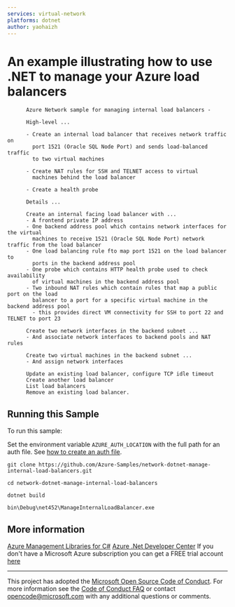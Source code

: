 ```yaml
---
services: virtual-network
platforms: dotnet
author: yaohaizh
---
```


# An example illustrating how to use .NET to manage your Azure load balancers #

          Azure Network sample for managing internal load balancers -
         
          High-level ...
         
          - Create an internal load balancer that receives network traffic on
            port 1521 (Oracle SQL Node Port) and sends load-balanced traffic
            to two virtual machines
         
          - Create NAT rules for SSH and TELNET access to virtual
            machines behind the load balancer
         
          - Create a health probe
         
          Details ...
         
          Create an internal facing load balancer with ...
          - A frontend private IP address
          - One backend address pool which contains network interfaces for the virtual
            machines to receive 1521 (Oracle SQL Node Port) network traffic from the load balancer
          - One load balancing rule fto map port 1521 on the load balancer to
            ports in the backend address pool
          - One probe which contains HTTP health probe used to check availability
            of virtual machines in the backend address pool
          - Two inbound NAT rules which contain rules that map a public port on the load
            balancer to a port for a specific virtual machine in the backend address pool
            - this provides direct VM connectivity for SSH to port 22 and TELNET to port 23
         
          Create two network interfaces in the backend subnet ...
          - And associate network interfaces to backend pools and NAT rules
         
          Create two virtual machines in the backend subnet ...
          - And assign network interfaces
         
          Update an existing load balancer, configure TCP idle timeout
          Create another load balancer
          List load balancers
          Remove an existing load balancer.


## Running this Sample ##

To run this sample:

Set the environment variable `AZURE_AUTH_LOCATION` with the full path for an auth file. See [how to create an auth file](https://github.com/Azure/azure-libraries-for-net/blob/master/AUTH.md).

    git clone https://github.com/Azure-Samples/network-dotnet-manage-internal-load-balancers.git

    cd network-dotnet-manage-internal-load-balancers
  
    dotnet build
    
    bin\Debug\net452\ManageInternalLoadBalancer.exe

## More information ##

[Azure Management Libraries for C#](https://github.com/Azure/azure-sdk-for-net/tree/Fluent)
[Azure .Net Developer Center](https://azure.microsoft.com/en-us/develop/net/)
If you don't have a Microsoft Azure subscription you can get a FREE trial account [here](http://go.microsoft.com/fwlink/?LinkId=330212)

---

This project has adopted the [Microsoft Open Source Code of Conduct](https://opensource.microsoft.com/codeofconduct/). For more information see the [Code of Conduct FAQ](https://opensource.microsoft.com/codeofconduct/faq/) or contact [opencode@microsoft.com](mailto:opencode@microsoft.com) with any additional questions or comments.